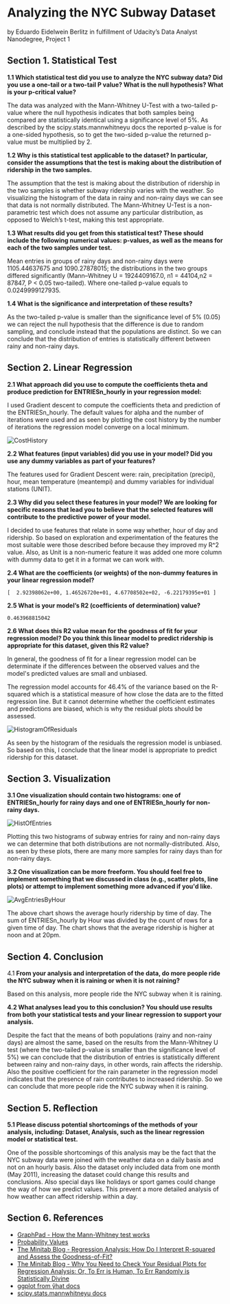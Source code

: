 # Analyzing the NYC Subway Dataset

by Eduardo Eidelwein Berlitz in fulfillment of Udacity’s Data Analyst Nanodegree, Project 1

## Section 1. Statistical Test

**1.1 Which statistical test did you use to analyze the NYC subway data? Did you use a one-tail or a two-tail P value? What is the null hypothesis? What is your p-critical value?**

The data was analyzed with the Mann-Whitney U-Test with a two-tailed p-value where the null hypothesis indicates that both samples being compared are statistically identical using a significance level of 5%.
As described by the scipy.stats.mannwhitneyu docs the reported p-value is for a one-sided hypothesis, so to get the two-sided p-value the returned p-value must be multiplied by 2.

**1.2 Why is this statistical test applicable to the dataset? In particular, consider the assumptions that the test is making about the distribution of ridership in the two samples.**

The assumption that the test is making about the distribution of ridership in the two samples is whether subway ridership varies with the weather. So visualizing the histogram of the data in rainy and non-rainy days we can see that data is not normally distributed. The Mann-Whitney U-Test is a non-parametric test which does not assume any particular distribution, as opposed to Welch’s t-test, making this test appropriate.

**1.3 What results did you get from this statistical test? These should include the following numerical values: p-values, as well as the means for each of the two samples under test.**

Mean entries in groups of rainy days and non-rainy days were 1105.44637675 and 1090.27878015; the distributions in the two groups differed significantly (Mann–Whitney U = 1924409167.0, n1 = 44104,n2 = 87847, P < 0.05 two-tailed). Where one-tailed p-value equals to 0.0249999127935.

**1.4 What is the significance and interpretation of these results?**

As the two-tailed p-value is smaller than the significance level of 5% (0.05) we can reject the null hypothesis that the difference is due to random sampling, and conclude instead that the populations are distinct. So we can conclude that the distribution of entries is statistically different between rainy and non-rainy days.

## Section 2. Linear Regression

**2.1 What approach did you use to compute the coefficients theta and produce prediction for ENTRIESn_hourly in your regression model:**

I used Gradient descent to compute the coefficients theta and prediction of the ENTRIESn_hourly. The default values for alpha and the number of iterations were used and as seen by plotting the cost history by the number of iterations the regression model converge on a local minimum.

![CostHistory](https://raw.githubusercontent.com/eberlitz/data-analyst-nanodegree/master/p1/img/CostHistory.png)

**2.2 What features (input variables) did you use in your model? Did you use any dummy variables as part of your features?**

The features used for Gradient Descent were: rain, precipitation (precipi), hour, mean temperature (meantempi) and dummy variables for individual stations (UNIT).

**2.3 Why did you select these features in your model? We are looking for specific reasons that lead you to believe that the selected features will contribute to the predictive power of your model.**

I decided to use features that relate in some way whether, hour of day and ridership. So based on exploration and experimentation of the features the most suitable were those described before because they improved my R^2 value. Also, as Unit is a non-numeric feature it was added one more column with dummy data to get it in a format we can work with.

**2.4 What are the coefficients (or weights) of the non-dummy features in your linear regression model?**

```[  2.92398062e+00, 1.46526720e+01, 4.67708502e+02, -6.22179395e+01 ]```

**2.5 What is your model’s R2 (coefficients of determination) value?**

```0.463968815042```

**2.6 What does this R2 value mean for the goodness of fit for your regression model? Do you think this linear model to predict ridership is appropriate for this dataset, given this R2  value?**

In general, the goodness of fit for a linear regression model can be determinate if the differences between the observed values and the model's predicted values are small and unbiased.

The regression model accounts for 46.4% of the variance based on the R-squared which is a statistical measure of how close the data are to the fitted regression line. But it cannot determine whether the coefficient estimates and predictions are biased, which is why the residual plots should be assessed.

![HistogramOfResiduals](https://raw.githubusercontent.com/eberlitz/data-analyst-nanodegree/master/p1/img/HistogramOfResiduals.png)

As seen by the histogram of the residuals the regression model is unbiased. So based on this, I conclude that the linear model is appropriate to predict ridership for this dataset.

## Section 3. Visualization

**3.1 One visualization should contain two histograms: one of  ENTRIESn_hourly for rainy days and one of ENTRIESn_hourly for non-rainy days.**

![HistOfEntries](https://raw.githubusercontent.com/eberlitz/data-analyst-nanodegree/master/p1/img/HistOfEntries.png)

Plotting this two histograms of subway entries for rainy and non-rainy days we can determine that both distributions are not normally-distributed. Also, as seen by these plots, there are many more samples for rainy days than for non-rainy days.

**3.2 One visualization can be more freeform. You should feel free to implement something that we discussed in class (e.g., scatter plots, line plots) or attempt to implement something more advanced if you'd like.**

![AvgEntriesByHour](https://raw.githubusercontent.com/eberlitz/data-analyst-nanodegree/master/p1/img/AvgEntriesByHour.png)

The above chart shows the average hourly ridership by time of day. The sum of ENTRIESn_hourly by Hour was divided by the count of rows for a given time of day. The chart shows that the average ridership is higher at noon and at 20pm.

## Section 4. Conclusion

4.1 **From your analysis and interpretation of the data, do more people ride the NYC subway when it is raining or when it is not raining?**

Based on this analysis, more people ride the NYC subway when it is raining.

**4.2 What analyses lead you to this conclusion? You should use results from both your statistical tests and your linear regression to support your analysis.**

Despite the fact that the means of both populations (rainy and non-rainy days) are almost the same, based on the results from the Mann-Whitney U test (where the two-tailed p-value is smaller than the significance level of 5%) we can conclude that the distribution of entries is statistically different between rainy and non-rainy days, in other words, rain affects the ridership. 
Also the positive coefficient for the rain parameter in the regression model indicates that the presence of rain contributes to increased ridership. So we can conclude that more people ride the NYC subway when it is raining.

## Section 5. Reflection

**5.1 Please discuss potential shortcomings of the methods of your analysis, including: Dataset, Analysis, such as the linear regression model or statistical test.**

One of the possible shortcomings of this analysis may be the fact that the NYC subway data were joined with the weather data on a daily basis and not on an hourly basis. Also the dataset only included data from one month (May 2011), increasing the dataset could change this results and conclusions. Also special days like holidays or sport games could change the way of how we predict values. This prevent a more detailed analysis of how weather can affect ridership within a day.

## Section 6. References

- [GraphPad - How the Mann-Whitney test works](http://www.graphpad.com/guides/prism/6/statistics/index.htm?how_the_mann-whitney_test_works.htm)
- [Probability Values](https://people.richland.edu/james/lecture/m170/ch09-pvl.html)
- [The Minitab Blog - Regression Analysis: How Do I Interpret R-squared and Assess the Goodness-of-Fit?](http://blog.minitab.com/blog/adventures-in-statistics/regression-analysis-how-do-i-interpret-r-squared-and-assess-the-goodness-of-fit)
- [The Minitab Blog - Why You Need to Check Your Residual Plots for Regression Analysis: Or, To Err is Human, To Err Randomly is Statistically Divine](http://blog.minitab.com/blog/adventures-in-statistics/why-you-need-to-check-your-residual-plots-for-regression-analysis)
- [ggplot from ŷhat docs](http://ggplot.yhathq.com/docs/index.html)
- [scipy.stats.mannwhitneyu docs](http://docs.scipy.org/doc/scipy/reference/generated/scipy.stats.mannwhitneyu.html)
